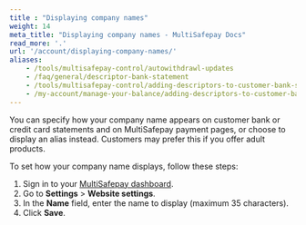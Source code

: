 ```yaml
---
title : "Displaying company names"
weight: 14
meta_title: "Displaying company names - MultiSafepay Docs"
read_more: '.'
url: '/account/displaying-company-names/'
aliases:
    - /tools/multisafepay-control/autowithdrawl-updates
    - /faq/general/descriptor-bank-statement
    - /tools/multisafepay-control/adding-descriptors-to-customer-bank-statements
    - /my-account/manage-your-balance/adding-descriptors-to-customer-bank-statements/
---
```


You can specify how your company name appears on customer bank or credit card statements and on MultiSafepay payment pages, or choose to display an alias instead. Customers may prefer this if you offer adult products. 

To set how your company name displays, follow these steps:

1. Sign in to your [MultiSafepay dashboard](https://merchant.multisafepay.com).
2. Go to **Settings** > **Website settings**.
3. In the **Name** field, enter the name to display (maximum 35 characters).
4. Click **Save**.

